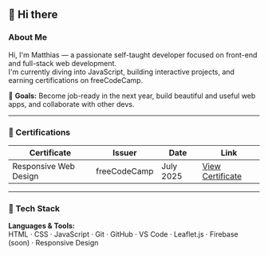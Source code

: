## 👋 Hi there

### About Me

Hi, I'm Matthias — a passionate self-taught developer focused on front-end and full-stack web development.  
I'm currently diving into JavaScript, building interactive projects, and earning certifications on freeCodeCamp.

🎯 **Goals:** Become job-ready in the next year, build beautiful and useful web apps, and collaborate with other devs.

---

### 📜 Certifications

| Certificate | Issuer | Date | Link |
|-------------|--------|------|------|
| Responsive Web Design | freeCodeCamp | July 2025 | [View Certificate](https://www.freecodecamp.org/certification/MatthiasEaton/responsive-web-design) |

---

### 🧰 Tech Stack

**Languages & Tools:**  
HTML · CSS · JavaScript · Git · GitHub · VS Code · Leaflet.js · Firebase (soon) · Responsive Design


